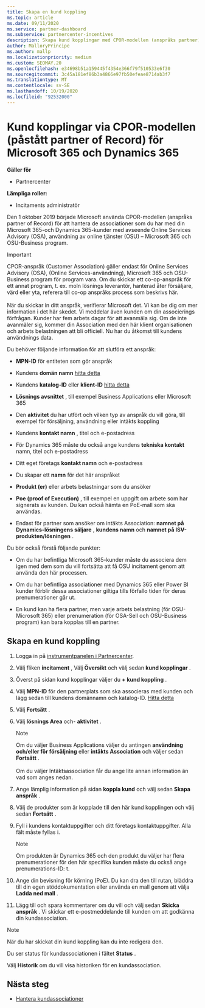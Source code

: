 ```yaml
---
title: Skapa en kund koppling
ms.topic: article
ms.date: 09/11/2020
ms.service: partner-dashboard
ms.subservice: partnercenter-incentives
description: Skapa kund kopplingar med CPOR-modellen (anspråks partner). Hjälper till att hantera försäljning, användning, incitament för Microsoft 365 & Dynamics 365-kunder.
author: MalloryPrincipe
ms.author: mallp
ms.localizationpriority: medium
ms.custom: SEOMAY.20
ms.openlocfilehash: e34698b51a159445f4354e366f79f510533e6f30
ms.sourcegitcommit: 3c45a181ef86b3a4866e97fb50efeae8714ab3f7
ms.translationtype: MT
ms.contentlocale: sv-SE
ms.lasthandoff: 10/19/2020
ms.locfileid: "92532000"
---
```

# <a name="customer-associations-via-the-claimed-partner-of-record-cpor-model-for-microsoft-365-and-dynamics-365"></a>Kund kopplingar via CPOR-modellen (påstått partner of Record) för Microsoft 365 och Dynamics 365

**Gäller för**

- Partnercenter

**Lämpliga roller:**

- Incitaments administratör

Den 1 oktober 2019 började Microsoft använda CPOR-modellen (anspråks partner of Record) för att hantera de associationer som du har med din Microsoft 365-och Dynamics 365-kunder med avseende Online Services Advisory (OSA), användning av online tjänster (OSU) – Microsoft 365 och OSU-Business program.

>[!Important]
> CPOR-anspråk (Customer Association) gäller endast för Online Services Advisory (OSA), (Online Services-användning), Microsoft 365 och OSU-Business program för program vara. Om du skickar ett co-op-anspråk för ett annat program, t. ex. moln lösnings leverantör, hanterad åter försäljare, värd eller yta, referera till co-op anspråks process som beskrivs här. <br><br>När du skickar in ditt anspråk, verifierar Microsoft det. Vi kan be dig om mer information i det här skedet. Vi meddelar även kunden om din associerings förfrågan. Kunder har fem arbets dagar för att avanmäla sig. Om de inte avanmäler sig, kommer din Association med den här klient organisationen och arbets belastningen att bli officiell. Nu har du åtkomst till kundens användnings data. 

Du behöver följande information för att slutföra ett anspråk:

- **MPN-ID** för entiteten som gör anspråk

- Kundens **domän namn** [hitta detta](find-domain-name.md)

- Kundens **katalog-ID** eller **klient-ID** [hitta detta](find-domain-name.md)

- **Lösnings avsnittet** , till exempel Business Applications eller Microsoft 365

- Den **aktivitet** du har utfört och vilken typ av anspråk du vill göra, till exempel för försäljning, användning eller intäkts koppling

- Kundens **kontakt namn** , titel och e-postadress

- För Dynamics 365 måste du också ange kundens **tekniska kontakt** namn, titel och e-postadress

- Ditt eget företags **kontakt namn** och e-postadress

- Du skapar ett **namn** för det här anspråket

- **Produkt (er)** eller arbets belastningar som du ansöker

- **Poe (proof of Execution)** , till exempel en uppgift om arbete som har signerats av kunden. Du kan också hämta en PoE-mall som ska användas.

- Endast för partner som ansöker om intäkts Association: **namnet på Dynamics-lösningens säljare** , **kundens namn** och **namnet på ISV-produkten/lösningen** . 

Du bör också förstå följande punkter:

- Om du har befintliga Microsoft 365-kunder måste du associera dem igen med dem som du vill fortsätta att få OSU incitament genom att använda den här processen.

- Om du har befintliga associationer med Dynamics 365 eller Power BI kunder förblir dessa associationer giltiga tills förfallo tiden för deras prenumerationer går ut.

- En kund kan ha flera partner, men varje arbets belastning (för OSU-Microsoft 365) eller prenumeration (för OSA-Sell och OSU-Business program) kan bara kopplas till en partner.

## <a name="create-a-customer-association"></a>Skapa en kund koppling

1. Logga in på [instrumentpanelen i Partnercenter](https://partner.microsoft.com/dashboard/).

2. Välj fliken **incitament** , Välj **Översikt** och välj sedan **kund kopplingar** .

3. Överst på sidan kund kopplingar väljer du **+ kund koppling** .

4. Välj **MPN-ID** för den partnerplats som ska associeras med kunden och lägg sedan till kundens domännamn och katalog-ID. [Hitta detta](find-domain-name.md)

5. Välj **Fortsätt** .

6. Välj **lösnings Area** och- **aktivitet** . 

   >[!Note]
   >
   >Om du väljer Business Applications väljer du antingen **användning och/eller för försäljning** eller **intäkts Association** och väljer sedan **Fortsätt** . 
   <br><br>Om du väljer Intäktsassociation får du ange lite annan information än vad som anges nedan.

7. Ange lämplig information på sidan **koppla kund** och välj sedan **Skapa anspråk** .

8. Välj de produkter som är kopplade till den här kund kopplingen och välj sedan **Fortsätt** .

9. Fyll i kundens kontaktuppgifter och ditt företags kontaktuppgifter. Alla fält måste fyllas i. 

   >[!NOTE]
   >Om produkten är Dynamics 365 och den produkt du väljer har flera prenumerationer för den här specifika kunden måste du också ange prenumerations-ID: t.

10. Ange din bevisning för körning (PoE). Du kan dra den till rutan, bläddra till din egen stöddokumentation eller använda en mall genom att välja **Ladda ned mall** . 

11. Lägg till och spara kommentarer om du vill och välj sedan **Skicka anspråk** . Vi skickar ett e-postmeddelande till kunden om att godkänna din kundassociation.

   >[!NOTE]
   >När du har skickat din kund koppling kan du inte redigera den.

Du ser status för kundassociationen i fältet **Status** .

Välj **Historik** om du vill visa historiken för en kundassociation.

## <a name="next-steps"></a>Nästa steg

- [Hantera kundassociationer](incentives-manage-customer-associations.md)